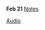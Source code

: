 **Feb 21**
[Notes](https://github.com/MidnightJava/reston-home-group/blob/3274c29081e6308f632d985756303f8c6bca6747/bible-study/2025_Feb_21/Intro_to_John.pdf)

[Audio](bible-study/2025_Feb_21/audio.ogg)
